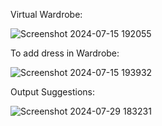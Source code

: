 Virtual Wardrobe: 

![Screenshot 2024-07-15 192055](https://github.com/user-attachments/assets/d8f11ff7-e12f-405f-af67-d06ba9e990ac)




To add dress in Wardrobe:


![Screenshot 2024-07-15 193932](https://github.com/user-attachments/assets/28238d13-bd35-4556-967f-b325e8f9e9b2)



Output Suggestions:


![Screenshot 2024-07-29 183231](https://github.com/user-attachments/assets/cd3f4e99-4cb3-485e-8e77-ccb546d2582c)


